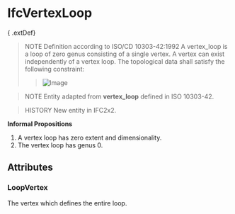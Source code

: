 # IfcVertexLoop

{ .extDef}
> NOTE  Definition according to ISO/CD 10303-42:1992
> A vertex_loop is a loop of zero genus consisting of a single vertex. A vertex can exist independently of a vertex loop. The topological data shall satisfy the following constraint:
>> ![Image](../../../../figures/ifcvertexloop-math1.gif)


>
> NOTE  Entity adapted from **vertex_loop** defined in ISO 10303-42.

> HISTORY  New entity in IFC2x2.

**Informal Propositions**

1. A vertex loop has zero extent and dimensionality.
2. The vertex loop has genus 0.

## Attributes

### LoopVertex
The vertex which defines the entire loop.

